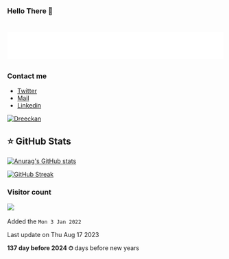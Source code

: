 ### Hello There 👋

<h1 align="center"><img src="./name.svg" ></h1>

### Contact me

* [Twitter](https://twitter.com/tresor_ilunga__)
* [Mail](mailto:ilungat82@gmail.com)
* [Linkedin](https://www.linkedin.com/in/tresor-ilunga/)

[![Dreeckan](https://github-profile-trophy.vercel.app/?username=Tresor-ilunga&theme=onedark&rank=SECRET,SSS,SS,S,AAA,AA,A&no-bg=true&no-frame=true&margin-w=16)](https://github.com/ryo-ma/github-profile-trophy)
## ⭐ GitHub Stats

[![Anurag's GitHub stats](https://github-readme-stats.vercel.app/api?username=Tresor-ilunga&show_icons=true&hide_border=false&title_color=3B1F94f&icon_color=FFE500&bg_color=09131B&text_color=ffffff&border_color=0c1a25)](https://github.com/anuraghazra/github-readme-stats)

 [![GitHub Streak](https://github-readme-streak-stats.herokuapp.com?user=Tresor-ilunga&hide_border=true&locale=fr&background=0d1117&ring=52BFEA&stroke=52BFEA&fire=52BFEA&sideNums=FFFFFF&currStreakLabel=FFFFFF&sideLabels=FFFFFF&dates=FFFFFF&currStreakNum=FFFFFF)](https://git.io/streak-stats) 

 ### Visitor count

<img src="https://profile-counter.glitch.me/Tresor/count.svg" />

Added the `Mon 3 Jan 2022`

Last update on Thu Aug 17 2023

**137 day before 2024 ⏱** days before new years